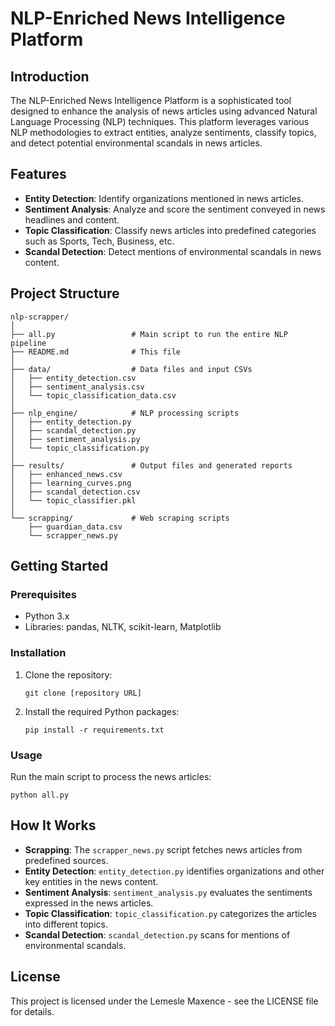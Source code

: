 # NLP-Enriched News Intelligence Platform

## Introduction
The NLP-Enriched News Intelligence Platform is a sophisticated tool designed to enhance the analysis of news articles using advanced Natural Language Processing (NLP) techniques. This platform leverages various NLP methodologies to extract entities, analyze sentiments, classify topics, and detect potential environmental scandals in news articles.

## Features
- **Entity Detection**: Identify organizations mentioned in news articles.
- **Sentiment Analysis**: Analyze and score the sentiment conveyed in news headlines and content.
- **Topic Classification**: Classify news articles into predefined categories such as Sports, Tech, Business, etc.
- **Scandal Detection**: Detect mentions of environmental scandals in news content.

## Project Structure
```
nlp-scrapper/
│
├── all.py                 # Main script to run the entire NLP pipeline
├── README.md              # This file
│
├── data/                  # Data files and input CSVs
│   ├── entity_detection.csv
│   ├── sentiment_analysis.csv
│   └── topic_classification_data.csv
│
├── nlp_engine/            # NLP processing scripts
│   ├── entity_detection.py
│   ├── scandal_detection.py
│   ├── sentiment_analysis.py
│   └── topic_classification.py
│
├── results/               # Output files and generated reports
│   ├── enhanced_news.csv
│   ├── learning_curves.png
│   ├── scandal_detection.csv
│   └── topic_classifier.pkl
│
└── scrapping/             # Web scraping scripts
    ├── guardian_data.csv
    └── scrapper_news.py
```

## Getting Started

### Prerequisites
- Python 3.x
- Libraries: pandas, NLTK, scikit-learn, Matplotlib

### Installation
1. Clone the repository:
   ```
   git clone [repository URL]
   ```
2. Install the required Python packages:
   ```
   pip install -r requirements.txt
   ```

### Usage
Run the main script to process the news articles:
```
python all.py
```

## How It Works
- **Scrapping**: The `scrapper_news.py` script fetches news articles from predefined sources.
- **Entity Detection**: `entity_detection.py` identifies organizations and other key entities in the news content.
- **Sentiment Analysis**: `sentiment_analysis.py` evaluates the sentiments expressed in the news articles.
- **Topic Classification**: `topic_classification.py` categorizes the articles into different topics.
- **Scandal Detection**: `scandal_detection.py` scans for mentions of environmental scandals.

## License
This project is licensed under the Lemesle Maxence - see the LICENSE file for details.

